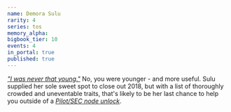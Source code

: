```yaml
---
name: Demora Sulu
rarity: 4
series: tos
memory_alpha:
bigbook_tier: 10
events: 4
in_portal: true
published: true
---
```


[_"I was never that young."_](https://www.youtube.com/watch?v=4GbKUVK_Ct0) No, you were younger - and more useful. Sulu supplied her sole sweet spot to close out 2018, but with a list of thoroughly crowded and uneventable traits, that's likely to be her last chance to help you outside of a [_Pilot/SEC node unlock_](https://stt.wiki/wiki/Serious_Business).
